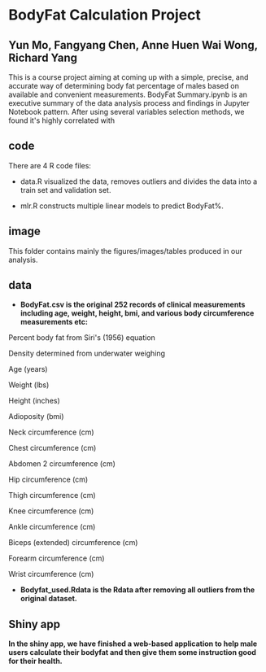 # BodyFat Calculation Project

## Yun Mo, Fangyang Chen, Anne Huen Wai Wong, Richard Yang

This is a course project aiming at coming up with a simple, precise, and accurate way of determining body fat percentage of males based on available and convenient measurements. BodyFat Summary.ipynb is an executive summary of the data analysis process and findings in Jupyter Notebook pattern. After using several variables selection methods, we found it's highly correlated with

## code
There are 4 R code files: 

- data.R visualized the data, removes outliers and divides the data into a train set and validation set.

- mlr.R constructs multiple linear models to predict BodyFat%.


## image
This folder contains mainly the figures/images/tables produced in our analysis.

## data
- **BodyFat.csv is the original 252 records of clinical measurements including age, weight, height, bmi, and various body circumference measurements etc:**

Percent body fat from Siri's (1956) equation

Density determined from underwater weighing

Age (years)

Weight (lbs)

Height (inches)

Adioposity (bmi)

Neck circumference (cm)

Chest circumference (cm)

Abdomen 2 circumference (cm)

Hip circumference (cm)

Thigh circumference (cm)

Knee circumference (cm)

Ankle circumference (cm)

Biceps (extended) circumference (cm)

Forearm circumference (cm)

Wrist circumference (cm)

- **Bodyfat_used.Rdata is the Rdata after removing all outliers from the original dataset.**

## Shiny app

**In the shiny app, we have finished a web-based application to help male users calculate their bodyfat and then give them some instruction good for their health.**

